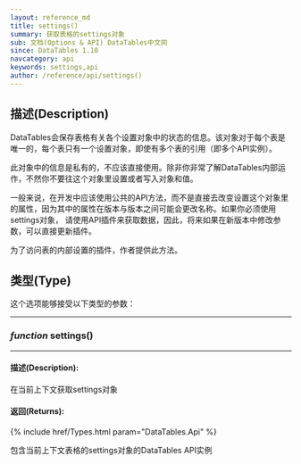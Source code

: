 ```yaml
---
layout: reference_md
title: settings()
summary: 获取表格的settings对象
sub: 文档(Options & API) DataTables中文网
since: DataTables 1.10
navcategory: api
keywords: settings,api
author: /reference/api/settings()
---
```




## 描述(Description)
DataTables会保存表格有关各个设置对象中的状态的信息。该对象对于每个表是唯一的，每个表只有一个设置对象，即使有多个表的引用（即多个API实例）。

此对象中的信息是私有的，不应该直接使用。除非你非常了解DataTables内部运作，不然你不要往这个对象里设置或者写入对象和值。

一般来说，在开发中应该使用公共的API方法，而不是直接去改变设置这个对象里的属性，因为其中的属性在版本与版本之间可能会更改名称。如果你必须使用settings对象，
请使用API插件来获取数据，因此，将来如果在新版本中修改参数，可以直接更新插件。

为了访问表的内部设置的插件，作者提供此方法。


## 类型(Type)
这个选项能够接受以下类型的参数：

---

### _function_ **settings()**   

---
    

#### 描述(Description):
在当前上下文获取settings对象

#### 返回(Returns):

{% include href/Types.html param="DataTables.Api" %}

包含当前上下文表格的settings对象的DataTables API实例